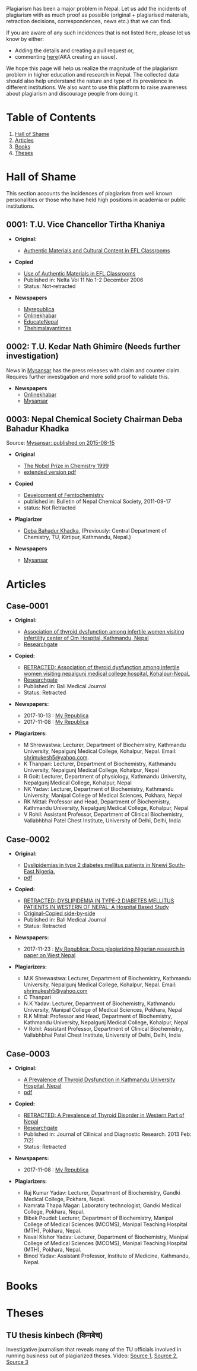 <!-- 
.. title: Kill Plagiarism
.. slug: Kill-plagiarism
.. date: 2017-10-13 16:54:18 UTC+01:00
.. tags: 
.. category: 
.. link: 
.. description: 
.. type: text
-->

Plagiarism has been a major problem in Nepal.
Let us add the incidents of plagiarism with as much proof as possible (original + plagiarised materials, retraction decisions, correspondences, news etc.) that we can find.

If you are aware of any such incidences that is not listed here, please let us know by either:

-   Adding the details and creating a pull request or,
-   commenting [here](https://github.com/AbhinavNepal/Science-innovation-Nepal/issues)(AKA creating an issue).

We hope this page will help us realize the magnitude of the plagiarism problem in higher education and research in Nepal.
The collected data should also help understand the nature and type of its prevalence in different institutions.
We also want to use this platform to raise awareness about plagiarism and discourage people from doing it.


# Table of Contents

1.  [Hall of Shame](#hall_of_shame)
2.  [Articles](#articles)
3.  [Books](#books)
4.  [Theses](#theses)


<a id="hall_of_shame"></a>

# Hall of Shame

This section accounts the incidences of plagiarism from well known personalities or those who have held high positions in academia or public institutions.

## 0001: T.U. Vice Chancellor Tirtha Khaniya

* **Original:**
    * [Authentic Materials and Cultural Content in EFL Classrooms](http://iteslj.org/Techniques/Kilickaya-AutenticMaterial.html)
	
* **Copied**
    * [Use of Authentic Materials in EFL Classrooms](https://www.researchgate.net/publication/250191502_Use_of_Authentic_Materials_in_EFL_Classrooms)
	* Published in: Nelta Vol 11 No 1-2 December 2006
	* Status: Not-retracted

* **Newspapers**
    * [Myrepublica](http://www.myrepublica.com/news/9248/)
    * [Onlinekhabar](https://www.onlinekhabar.com/2015/08/315875)
    * [EducateNepal](http://www.educatenepal.com/news/detail/educationist-khaniya-in-plagiarism-row)
    * [Thehimalayantimes](https://thehimalayantimes.com/kathmandu/candidates-recommended-for-vcs-in-four-universities-amid-controversy/)


## 0002: T.U. Kedar Nath Ghimire (Needs further investigation)

News in [Mysansar](http://www.mysansar.com/2015/08/19276/) has the press releases with claim and counter claim.
Requires further investigation and more solid proof to validate this.

* **Newspapers**
    * [Onlinekhabar](https://www.onlinekhabar.com/2014/06/163585)
    * [Mysansar](http://www.mysansar.com/2015/08/19276/)

## 0003: Nepal Chemical Society Chairman Deba Bahadur Khadka
Source: [Mysansar: published on 2015-08-15](http://www.mysansar.com/2015/08/19276/)

* **Original**
    * [The Nobel Prize in Chemistry 1999](https://www.nobelprize.org/nobel_prizes/chemistry/laureates/1999/press.html/advanced-chemistryprize1999.pdf)
    * [extended version pdf](https://www.nobelprize.org/nobel_prizes/chemistry/laureates/1999/press.html/advanced-chemistryprize1999.pdf)
	
* **Copied**
    * [Development of Femtochemistry](https://drive.google.com/file/d/0Bx-lORrMLdB6eklkb1loXzhlV3c/view)
    * published in: Bulletin of Nepal Chemical Society, 2011-09-17
    * status: Not Retracted
	
* **Plagiarizer**
    * [Deba Bahadur Khadka](http://mwu.edu.np/team/prof-dr-deba-bahadur-khadka/), (Previously: Central Department of Chemistry, TU, Kirtipur, Kathmandu, Nepal.) 
	
* **Newspapers**
    * [Mysansar](http://www.mysansar.com/2015/08/19276/)


<a id="articles"></a>

# Articles

## Case-0001

*  **Original:**
    * [Association of thyroid dysfunction among infertile women visiting infertility center of Om Hospital, Kathmandu, Nepal](https://www.ncbi.nlm.nih.gov/pubmed/23016472)
    * [Researchgate](https://www.researchgate.net/publication/231222832_Association_of_thyroid_dysfunction_among_infertile_women_visiting_infertility_center_of_Om_Hospital_Kathmandu_Nepal)

* **Copied:** 
    * [RETRACTED: Association of thyroid dysfunction among infertile women visiting nepalgunj medical college hospital, Kohalpur-NepaL](https://www.balimedicaljournal.org/index.php/bmj/article/view/52)
    * [Researchgate](https://www.researchgate.net/publication/262604869_ASSOCIATION_OF_THYROID_DYSFUNCTION_AMONG_INFERTILE_WOMEN_VISITING_NEPALGUNJ_MEDICAL_COLLEGE_HOSPITAL_KOHALPUR-NEPAL) 
  * Published in: Bali Medical Journal
  * Status: Retracted

* **Newspapers:** 
  * 2017-10-13 : [My Republica](http://www.myrepublica.com/news/28976/) 
  * 2017-11-08 : [My Republica](http://www.myrepublica.com/news/30306/)

* **Plagiarizers:**
    * M Shrewastwa: Lecturer, Department of Biochemistry, Kathmandu University, Nepalgunj Medical College, Kohalpur, Nepal. Email: shrimukesh5@yahoo.com.
    * K Thanpari: Lecturer, Department of Biochemistry, Kathmandu University, Nepalgunj Medical College, Kohalpur, Nepal 
    * R Goit: Lecturer, Department of physiology, Kathmandu University, Nepalgunj Medical College, Kohalpur, Nepal 
    * NK Yadav: Lecturer, Department of Biochemistry, Kathmandu University, Manipal College of Medical Sciences, Pokhara, Nepal 
	* RK Mittal: Professor and Head, Department of Biochemistry, Kathmandu University, Nepalgunj Medical College, Kohalpur, Nepal
	* V Rohil: Assistant Professor, Department of Clinical Biochemistry, Vallabhbhai Patel Chest Institute, University of Delhi, Delhi, India 


## Case-0002

*  **Original:**
    * [Dyslipidemias in type 2 diabetes mellitus patients in Nnewi South-East Nigeria.](https://www.ncbi.nlm.nih.gov/pubmed/22064254)
    * [pdf](https://www.ajol.info/index.php/aam/article/download/73783/64474)

* **Copied:** 
    * [RETRACTED: DYSLIPIDEMIA IN TYPE-2 DIABETES MELLITUS PATIENTS IN WESTERN OF NEPAL: A Hospital Based Study](https://www.balimedicaljournal.org/index.php/bmj/article/view/39)
    * [Original-Copied side-by-side](https://drive.google.com/file/d/18lF9jQr0iibPmZkIsq3uVgmUJv_67gyK/view) 
  * Published in: Bali Medical Journal
  * Status: Retracted

* **Newspapers:**
  * 2017-11-23 : [My Republica: Docs plagiarizing Nigerian research in paper on West Nepal](http://www.myrepublica.com/news/31268/)

* **Plagiarizers:**

  * M.K Shrewastwa: Lecturer, Department of Biochemistry, Kathmandu University, Nepalgunj Medical College, Kohalpur, Nepal. Email: shrimukesh5@yahoo.com
  * C Thanpari
  * N.K Yadav: Lecturer, Department of Biochemistry, Kathmandu University, Manipal College of Medical Sciences, Pokhara, Nepal 
  * R.K Mittal: Professor and Head, Department of Biochemistry, Kathmandu University, Nepalgunj Medical College, Kohalpur, Nepal
  * V Rohil: Assistant Professor, Department of Clinical Biochemistry, Vallabhbhai Patel Chest Institute, University of Delhi, Delhi, India 


## Case-0003

*  **Original:**
    * [A Prevalence of Thyroid Dysfunction in Kathmandu University Hospital, Nepal](https://digital.library.adelaide.edu.au/dspace/handle/2440/98759)
    * [pdf](http://www.biomedres.info/biomedical-research/a-prevalence-of-thyroid-dysfunction-in-kathmandu-university-hospital-nepal.pdf)

* **Copied:** 
    * [RETRACTED: A Prevalence of Thyroid Disorder in Western Part of Nepal](https://www.ncbi.nlm.nih.gov/pmc/articles/PMC4506489/)
    * [Researchgate](https://www.researchgate.net/publication/236093809_A_Prevalence_of_Thyroid_Disorder_in_Western_Part_of_Nepal)
	* Published in: Journal of Cilinical and Diagnostic Research. 2013 Feb: 7(2)
	* Status: Retracted

* **Newspapers:**
  * 2017-11-08 : [My Republica](http://www.myrepublica.com/news/30306/)

* **Plagiarizers:**
    * Raj Kumar Yadav: Lecturer, Department of Biochemistry, Gandki Medical College, Pokhara, Nepal.
    * Namrata Thapa Magar: Laboratory technologist, Gandki Medical College, Pokhara, Nepal.
    * Bibek Poudel: Lecturer, Department of Biochemistry, Manipal College of Medical Sciences (MCOMS), Manipal Teaching Hospital (MTH), Pokhara, Nepal.
    * Naval Kishor Yadav: Lecturer, Department of Biochemistry, Manipal College of Medical Sciences (MCOMS), Manipal Teaching Hospital (MTH), Pokhara, Nepal.
    * Binod Yadav: Assistant Professor, Institute of Medicine, Kathmandu, Nepal.


<a id="books"></a>

# Books



<a id="theses"></a>

# Theses

## TU thesis kinbech (किनबेच)
   Investigative journalism that reveals many of the TU officials involved in running business out of plagiarized theses.
   Video: [Source 1](https://www.youtube.com/watch?v=bZaKkstH9Dw), [Source 2](https://www.youtube.com/watch?v=qeijf9QyFVU), [Source 3](https://www.facebook.com/officialnepalutube/videos/2065527097051628/?hc_ref=ARTQ8XysB1FYqpvRBLy7CualsFrREu5m3pVfYBSjtIQnE9IuWmLl84rmoy5u2Uv9pKw&pnref=story)
